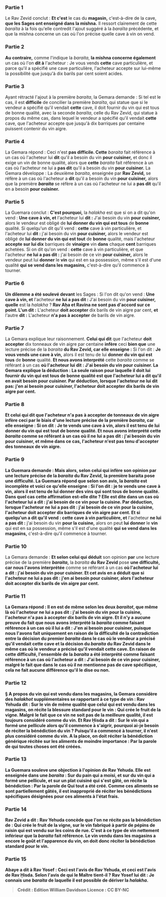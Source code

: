 
### Partie 1
Le Rav Zevid conclut : <b>Et c'est</b> le cas du <b>magasin,</b> c'est-à-dire de la cave, <b>que les Sages ont enseigné dans la mishna.</b> Il ressort clairement de cette <i>baraïta</i> à la fois qu'elle contredit l'ajout suggéré à la <i>baraïta</i> précédente, et que la mishna concerne un cas où l'on précise quelle cave à vin on vend.

### Partie 2
<b>Au contraire,</b> comme l'indique la <i>baraita</i>, <b>la mishna concerne également</b> un cas où l'on <b>dit à</b> l'acheteur : Je vous vends <b>cette</b> cave particulière, et parce qu'il a spécifié une cave particulière, l'acheteur accepte sur lui-même la possibilité que jusqu'à dix barils par cent soient acides.

### Partie 3
Ayant rétracté l'ajout à la première <i>baraita</i>, la Gemara demande : Si tel est le cas, il est <b>difficile</b> de concilier la première <i>baraïta</i>, qui statue que si le vendeur a spécifié qu'il vendait <b>cette</b> cave, il doit fournir du vin qui est tous de bonne qualité, avec la seconde <i>baraïta</i>, celle du Rav Zevid, qui statue à propos du même cas, dans lequel le vendeur a spécifié qu'il vendait <b>cette</b> cave, que l'acheteur accepte que jusqu'à dix barriques par centaine puissent contenir du vin aigre.

### Partie 4
La Gemara répond : Ceci n'est <b>pas difficile. Cette</b> <i>baraita</i> fait référence à un cas où l'acheteur lui <b>dit</b> qu'il a besoin du vin <b>pour cuisiner,</b> et donc il exige un vin de bonne qualité, alors que <b>cette</b> <i>baraita</i> fait référence à un cas où l'acheteur ne lui a <b>pas dit</b> qu'il a besoin du vin <b>pour cuisiner.</b> La Gemara développe : La deuxième <i>baraita</i>, enseignée par <b>Rav Zevid,</b> se réfère à un cas où l'acheteur a <b>dit</b> qu'il a besoin du vin <b>pour cuisiner,</b> alors que la première <b><i>baraita</i></b> se réfère à un cas où l'acheteur ne lui a <b>pas dit</b> qu'il en a besoin <b>pour cuisiner.</b>

### Partie 5
La Guemara conclut : <b>C'est pourquoi,</b> la <i>halakha</i> est que si on a dit qu'on vend : <b>Une cave à vin, et</b> l'acheteur lui <b>dit : </b> J'ai besoin du vin <b>pour cuisiner,</b> alors le vendeur est obligé de <b>lui donner du vin qui est tous</b> de <b>bonne</b> qualité. Si quelqu'un dit qu'il vend : <b>cette</b> cave à vin particulière, et</b> l'acheteur lui <b>dit : </b> j'ai besoin du vin <b>pour cuisiner,</b> alors le vendeur est obligé de <b>lui donner du vin qui est tout</b> de <b>bonne</b> qualité, mais l'acheteur <b>accepte sur lui dix</b> barriques de <b>vinaigre</b> vin <b>dans</b> chaque <b>cent</b> barriques achetées. Si on dit qu'on vend : <b>cette</b> cave à vin particulière,</b> et que l'acheteur <b>ne lui a pas dit :</b> j'ai besoin de ce vin <b>pour cuisiner,</b> alors le vendeur peut lui <b>donner</b> le <b>vin</b> qui est en sa possession, même s'il est d'une qualité <b>qui se vend dans les magasins,</b> c'est-à-dire qu'il commence à tourner.

### Partie 6
<b>Un dilemme a été soulevé devant</b> les Sages : Si l'on dit qu'on vend : <b>Une cave à vin, et</b> l'acheteur <b>ne lui a pas dit : </b> J'ai besoin du vin <b>pour cuisiner, quelle</b> est la <i>halakha</i> ? <b>Rav Aḥa et Ravina ne sont pas d'accord sur ce point. L'un dit :</b> L'acheteur <b>doit accepter</b> dix barils de vin aigre par cent, <b>et</b> l'autre <b>dit :</b> L'acheteur <b>n'a pas à accepter</b> de barils de vin aigre.

### Partie 7
La Gemara explique leur raisonnement. <b>Celui qui dit</b> que l'acheteur <b>doit accepter</b> dix tonneaux de vin aigre par centaine <b>infère</b> ceci <b>bien que</b> une lecture précise de la <i>baraita</i> <b>du Rav Zevid, car elle enseigne :</b> Si l'on dit : <b>Je vous vends une cave à vin,</b> alors il est tenu de lui <b>donner du vin qui est tous</b> de <b>bonne</b> qualité. <b>Et nous avons interprété</b> cette <i>baraita</i> comme se référant à un cas <b>où l'acheteur lui <b>dit : </b> J'ai besoin du vin <b>pour cuisiner.</b> La Gemara explique la déduction : <b>La</b> seule <b>raison</b> pour laquelle il doit lui fournir du vin qui est tous de bonne qualité est <b>que</b> l'acheteur <b>lui a dit</b> qu'il en avait besoin <b>pour cuisiner.</b> Par déduction, lorsque l'acheteur <b>ne lui dit pas:</b> j'en ai besoin <b>pour cuisiner,</b> l'acheteur <b>doit accepter</b> dix barils de vin aigre par cent.

### Partie 8
<b>Et celui qui dit</b> que l'acheteur <b>n'a pas à accepter</b> de tonneaux de vin aigre <b>infère</b> ceci <b>par le biais</b> d'une lecture précise <b>de</b> la première <b><i>baraita</i>, car elle enseigne :</b> Si on dit : <b>Je te vends une cave à vin,</b> alors il est tenu de lui <b>donner du vin qui est tout</b> de <b>bonne</b> qualité. <b>Et nous avons interprété</b> cette <i>baraita</i> comme se référant à un cas <b>où il ne lui a pas dit :</b> j'ai besoin du vin <b>pour cuisiner,</b> et même dans ce cas, l'acheteur n'est pas tenu d'accepter des tonneaux de vin aigre.

### Partie 9
La Guemara demande : <b>Mais</b> alors, <b>selon celui qui infère</b> son opinion <b>par</b> une lecture précise de la <i>baraita</i> <b>du Rav Zevid, la</b> première <b>baraita</i></b> pose <b>une difficulté. </b> La Guemara répond que selon son avis, la <i>baraita</i> <b>est incomplète et voici</b> ce qu'elle <b>enseigne :</b> Si l'on dit : je te vends une cave à vin, alors il est tenu de lui donner des vins qui sont tous de bonne qualité. <b>Dans quel</b> cas <b>cette affirmation est-elle dite ?</b> Elle est dite dans un cas <b>où</b> l'acheteur <b>lui a dit :</b> j'ai besoin de ce vin <b>pour la cuisine.</b> Par déduction, lorsque l'acheteur <b>ne lui a pas dit :</b> j'ai besoin de ce vin <b>pour la cuisine,</b> l'acheteur <b>doit accepter</b> dix barriques de vin aigre par cent. <b>Et</b> si quelqu'un a dit qu'il vend : <b>cette</b> cave à vin particulière, et</b> l'acheteur <b>ne lui a pas dit :</b> j'ai besoin du vin <b>pour la cuisine,</b> alors on peut <b>lui donner</b> le <b>vin</b> qui est en sa possession, même s'il est d'une qualité <b>qui se vend dans les magasins,</b> c'est-à-dire qu'il commence à tourner.

### Partie 10
La Gemara demande : <b>Et selon celui qui déduit</b> son opinion <b>par</b> une lecture précise de la première <b><i>baraita</i>,</b> la <i>baraita</i> <b>du Rav Zevid</b> pose <b>une difficulté, car nous l'avons interprétée</b> comme se référant à un cas <b>où l'acheteur <b>lui a dit :</b> j'ai besoin du vin <b>pour cuisiner. </b> Et cet avis en a déduit que si l'acheteur <b>ne lui a pas dit :</b> j'en ai besoin <b>pour cuisiner,</b> alors l'acheteur <b>doit accepter</b> dix barils de vin aigre par cent.

### Partie 11
La Gemara répond : <b>Il en est de même</b> selon les deux <i>baraitot</i>, <b>que même là où</b> l'acheteur <b>ne lui a pas dit :</b> j'ai besoin du vin <b>pour la cuisine,</b> l'acheteur <b>n'a pas à accepter</b> dix barils de vin aigre. <b>Et</b> il n'y a aucune preuve du fait <b>que nous avons interprété</b> la <i>baraita</i> comme faisant référence à un cas <b>où il lui a dit : </b> J'en ai besoin <b>pour cuisiner,</b> puisque nous l'avons fait uniquement <b>en raison de la difficulté</b> de la contradiction entre la décision du premier <i>baraita</i> dans le cas où le vendeur a précisé qu'il vendait <b>cette</b> cave et la décision du <i>baraita</i> du Rav Zevid dans le même cas où le vendeur a précisé qu'il vendait <b>cette</b> cave. En raison de cette difficulté, l'ensemble de la <i>baraita</i> a été interprété comme faisant référence à un cas où l'acheteur a dit : J'ai besoin de ce vin pour cuisiner, malgré le fait que dans le cas où il ne mentionne pas de cave spécifique, cela ne fait aucune différence qu'il le dise ou non.

### Partie 12
§ A propos du vin qui est vendu dans les magasins, la Gemara considère des <i>halakhot</i> supplémentaires se rapportant à ce type de vin : <b>Rav Yehuda dit : Sur le vin</b> de même qualité que celui <b>qui est vendu dans les magasins, on récite la</b> <b>blessure</b> standard pour le vin : <b>Qui crée le fruit de la vigne.</b> Malgré le fait que ce vin ne soit pas de la meilleure qualité, il est toujours considéré comme du vin. <b>Et Rav Ḥisda a dit : Sur le vin qui a formé une pellicule</b> alors qu'il commence à s'aigrir, <b>pourquoi ai-je</b> besoin de réciter la bénédiction du vin ? Puisqu'il a commencé à tourner, il n'est plus considéré comme du vin. A la place, on doit réciter la bénédiction générique récitée sur les aliments de moindre importance : Par la parole de qui toutes choses ont été créées.

### Partie 13
La Guemara <b>souleve une objection</b> à l'opinion de Rav Yehuda. Elle est enseignée dans une <i>baraita</i> : <b>Sur du pain qui a moisi, et sur du vin qui a formé une pellicule, et sur un plat cuisiné qui s'est gâté, on récite</b> la bénédiction : <b>Par la parole de Qui tout a été créé.</b> Comme ces aliments se sont partiellement gâtés, il est inapproprié de réciter les bénédictions spécifiques désignées pour ces aliments à l'état frais.

### Partie 14
<b>Rav Zevid a dit : Rav Yehuda concède</b> que l'on ne récite pas la bénédiction de : Qui crée le fruit de la vigne, <b>sur le vin fabriqué à partir de pépins de raisin qui est vendu sur les <b>coins de rue.</b> C'est à ce type de vin nettement inférieur que la <i>baraita</i> fait référence. Le vin vendu dans les magasins a encore le goût et l'apparence du vin, on doit donc réciter la bénédiction standard pour le vin.

### Partie 15
<b>Abaye a dit à Rav Yosef : Ceci</b> est l'avis de <b>Rav Yehuda,</b> et <b>ceci</b> est l'avis de <b>Rav Ḥisda. Selon l'avis de qui</b> <b>le Maître tient-il ? </b> Rav Yosef lui <b>dit : Je connais une <i>baraita</i></b> de laquelle il est possible de dériver la <i>halakha</i>.

>Crédit : Edition William Davidson
>Licence : CC BY-NC